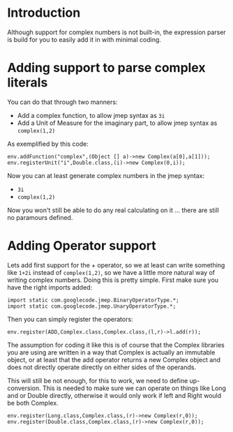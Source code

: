 # Introduction #

Although support for complex numbers is not built-in, the expression parser is build for you to easily add it in with minimal coding.

# Adding support to parse complex literals #

You can do that through two manners:
  * Add a complex function, to allow jmep syntax as `3i`
  * Add a Unit of Measure for the imaginary part, to allow jmep syntax as `complex(1,2)`

As exemplified by this code:
```
env.addFunction("complex",(Object [] a)->new Complex(a[0],a[1]));
env.registerUnit("i",Double.class,(i)->new Complex(0,i));
```

Now you can at least generate complex numbers in the jmep syntax:
  * `3i`
  * `complex(1,2)`

Now you won't still be able to do any real calculating on it ... there are still no paramours defined.

# Adding Operator support #

Lets add first support for the + operator, so we at least can write something like `1+2i` instead of `complex(1,2)`, so we have a little more natural way of writing complex numbers. Doing this is pretty simple.
First make sure you have the right imports added:
```
import static com.googlecode.jmep.BinaryOperatorType.*;
import static com.googlecode.jmep.UnaryOperatorType.*;
```

Then you can simply register the operators:
```
env.register(ADD,Complex.class,Complex.class,(l,r)->l.add(r));
```

The assumption for coding it like this is of course that the Complex libraries you are using are written in a way that Complex is actually an immutable object, or at least that the add operator returns a new Complex object and does not directly operate directly on either sides of the operands.

This will still be not enough, for this to work, we need to define up-conversion. This is needed to make sure we can operate on things like Long and or Double directly, otherwise it would only work if left and Right would be both Complex.

```
env.register(Long.class,Complex.class,(r)->new Complex(r,0));
env.register(Double.class,Complex.class,(r)->new Complex(r,0));
```